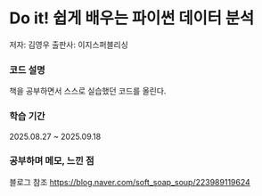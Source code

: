# Do it! 쉽게 배우는 파이썬 데이터 분석
저자: 김영우
출판사: 이지스퍼블리싱

### 코드 설명
책을 공부하면서 스스로 실습했던 코드를 올린다.

### 학습 기간
2025.08.27 ~ 2025.09.18

### 공부하며 메모, 느낀 점
블로그 참조
https://blog.naver.com/soft_soap_soup/223989119624
